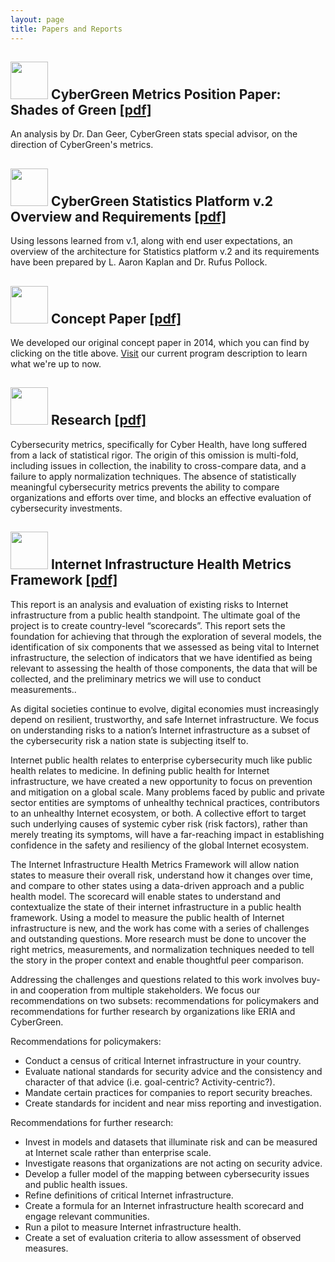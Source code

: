 ```yaml
---
layout: page
title: Papers and Reports
---
```


<h2>
<img style="width:60px" src="{{site.media}}icon11.png"/>
CyberGreen Metrics Position Paper: Shades of Green <a href="{{site.media}}geer.cybergreen.v16.pdf" target="_blank">[pdf]</a>
</h2>
An analysis by Dr. Dan Geer, CyberGreen stats special advisor, on the direction of CyberGreen's metrics.

<h2>
<img style="width:60px" src="{{site.media}}icon11.png"/>
CyberGreen Statistics Platform v.2 Overview and Requirements <a href="{{site.media}}CyberGreenTechnicalArchitecture-1.pdf" target="_blank">[pdf]</a>
</h2>
Using lessons learned from v.1, along with end user expectations, an overview of the architecture for Statistics platform v.2 and its requirements have been prepared by L. Aaron Kaplan and Dr. Rufus Pollock.

<h2>
<img style="width:60px" src="{{site.media}}icon11.png"/>
Concept Paper
<a href="{{site.media}}ConceptPaper.nov_.pdf"> [pdf]</a>
</h2>
We developed our original concept paper in 2014, which you can find by clicking on the title above. <a href="/what-we-do/">Visit</a> our current program description to learn what we're up to now.

<h2>
<img style="width:60px" src="{{site.media}}icon11.png"/>
Research <a href="{{site.media}}CyberGreenResearchPaper-2015.pdf"> [pdf]</a>
</h2>
Cybersecurity metrics, specifically for Cyber Health, have long suffered from a lack of statistical rigor. The origin of this omission is multi-fold, including issues in collection, the inability to cross-compare data, and a failure to apply normalization techniques. The absence of statistically meaningful cybersecurity metrics prevents the ability to compare organizations and efforts over time, and blocks an effective evaluation of cybersecurity investments.
<a id="IIHMF"></a>
<h2>
<img style="width:60px" src="{{site.media}}icon11.png"/>
Internet Infrastructure Health Metrics Framework <a href="{{site.media}}IIHMF.pdf"> [pdf]</a>
</h2>

This report is an analysis and evaluation of existing risks to Internet infrastructure from a public health standpoint. The ultimate goal of the project is to create country-level “scorecards”. This report sets the foundation for achieving that through the exploration of several models, the identification of six components that we assessed as being vital to Internet infrastructure, the selection of indicators that we have identified as being relevant to assessing the health of those components, the data that will be collected, and the preliminary metrics we will use to conduct measurements..

As digital societies continue to evolve, digital economies must increasingly depend on
resilient, trustworthy, and safe Internet infrastructure. We focus on understanding risks to a nation’s Internet infrastructure as a subset of the cybersecurity risk a nation state is subjecting itself to. 

Internet public health relates to enterprise cybersecurity much like public health relates to medicine. In defining public health for Internet infrastructure, we have created a new opportunity to focus on prevention and mitigation on a global scale. Many problems faced by public and private sector entities are symptoms of unhealthy technical practices, contributors to an unhealthy Internet ecosystem, or both. A collective effort to target such underlying causes of systemic cyber risk (risk factors), rather than merely treating its symptoms, will have a far-reaching impact in establishing confidence in the safety and resiliency of the global Internet ecosystem.

The Internet Infrastructure Health Metrics Framework will allow nation states to measure their overall risk, understand how it changes over time, and compare to other states using a data-driven approach and a public health model. The scorecard will enable states to understand and contextualize the state of their internet infrastructure in a public health framework. Using a model to measure the public health of Internet infrastructure is new, and the work has come with a series of challenges and outstanding questions. More research must be done to uncover the right metrics, measurements, and normalization techniques needed to tell the story in the proper context and enable thoughtful peer comparison. 

Addressing the challenges and questions related to this work involves buy-in and cooperation from multiple stakeholders. We focus our recommendations on two subsets: recommendations for policymakers and recommendations for further research by organizations like ERIA and CyberGreen.

Recommendations for policymakers:
* Conduct a census of critical Internet infrastructure in your country.
* Evaluate national standards for security advice and the consistency and character of that advice (i.e. goal-centric? Activity-centric?).
* Mandate certain practices for companies to report security breaches.
* Create standards for incident and near miss reporting and investigation.

Recommendations for further research:
* Invest in models and datasets that illuminate risk and can be measured at Internet scale rather than enterprise scale.
* Investigate reasons that organizations are not acting on security advice.
* Develop a fuller model of the mapping between cybersecurity issues and public health issues.
* Refine definitions of critical Internet infrastructure.
* Create a formula for an Internet infrastructure health scorecard and engage relevant communities.
* Run a pilot to measure Internet infrastructure health.
* Create a set of evaluation criteria to allow assessment of observed measures.
